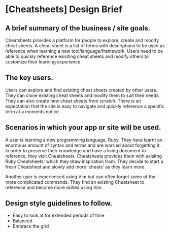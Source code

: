 # [Cheatsheets] Design Brief

## A brief summary of the business / site goals.
Cheatsheets provides a platform for people to explore, create and modify
cheat sheets. A cheat sheet is a list of terms with descriptions to be used as
reference when learning a new tool/language/framework. Users need to be able to
quickly reference exisiting cheat sheets and modify others to customize their
learning experience.

## The key users.
Users can explore and find existing cheat sheets created by other users. They
can clone existing cheat sheets and modify them to suit their needs. They can
also create new cheat sheets from scratch. There is an expectation that the site
is easy to navigate and quickly reference a specific term at a moments notice.

## Scenarios in which your app or site will be used.
A user is learning a new programming language, Ruby. They have learnt an
enormous amount of syntax and terms and are worried about forgetting it. In
order to preserve their knowledge and have a living document to reference, they
visit Cheatsheets. Cheatsheets provides them with exisitng Ruby Cheatsheets'
which they draw inspiration from. They decide to start a fresh Cheatsheet and
slowly add more 'cheats' as they learn more.

Another user is experienced using Vim but can often forget some of the more
complicated commands. They find an existing Cheatsheet to reference and become
more skilled using Vim.

## Design style guidelines to follow.
* Easy to look at for extended periods of time
* Balanced
* Embrace the grid
